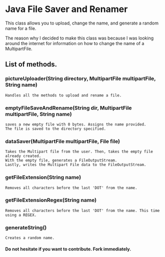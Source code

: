 # Java File Saver and Renamer
This class allows you to upload, change the name, and generate a random name for a file.

The reason why I decided to make this class was because I was looking around the internet for information on how to change the name of a MultipartFile.

## List of methods.
### pictureUploader(String directory, MultipartFile multipartFile, String name)
	Handles all the methods to upload and rename a file.

### emptyFileSaveAndRename(String dir, MultipartFile multipartFile, String name)
	saves a new empty file with 0 bytes. Assigns the name provided.
	The file is saved to the directory specified.

### dataSaver(MultipartFile multipartFile, File file)
	Takes the Multipart file from the user. Then, takes the empty file already created.
	With the empty file, generates a FileOutputStream.
	Lastly, writes the Multipart File data to the FileOutputStream.

### getFileExtension(String name)
	Removes all characters before the last 'DOT' from the name.

### getFileExtensionRegex(String name)
	Removes all characters before the last 'DOT' from the name. This time using a REGEX.
	
### generateString()
	Creates a random name.

#### Do not hesitate if you want to contribute. Fork immediately.
